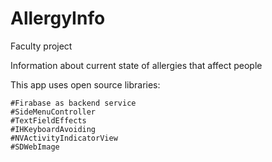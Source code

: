 # AllergyInfo

Faculty project

Information about current state of allergies that affect people

This app uses open source libraries:

    #Firabase as backend service
    #SideMenuController
    #TextFieldEffects
    #IHKeyboardAvoiding
    #NVActivityIndicatorView
    #SDWebImage
